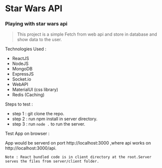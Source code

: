 # Star Wars API
### Playing with star wars api ###

>This project is a simple Fetch from web api and store in database and show data to the user.

Technologies Used : 
* ReactJS
* NodeJS
* MongoDB
* ExpressJS
* Socket.io
* WebAPI
* MaterialUI (css library)
* Redis (Caching)

Steps to test :

* step 1 : git clone the repo.
* step 2 : run npm install in server directory.
* step 3 : run `node .` to run the server.

Test App on browser : 

App would be serverd on port http://localhost:3000 ,where api works on http://localhost:3000/api.

`Note : React bundled code is in client directory at the root.Server serves the files from server/client folder.`

